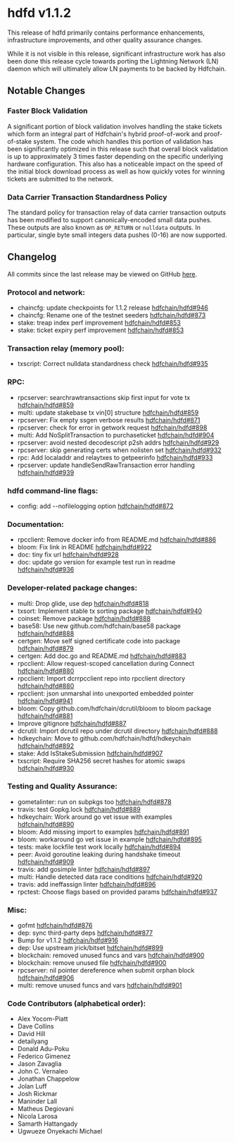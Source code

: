 # hdfd v1.1.2

This release of hdfd primarily contains performance enhancements, infrastructure
improvements, and other quality assurance changes.

While it is not visible in this release, significant infrastructure work has
also been done this release cycle towards porting the Lightning Network (LN)
daemon which will ultimately allow LN payments to be backed by Hdfchain.

## Notable Changes

### Faster Block Validation

A significant portion of block validation involves handling the stake tickets
which form an integral part of Hdfchain's hybrid proof-of-work and proof-of-stake
system.  The code which handles this portion of validation has been
significantly optimized in this release such that overall block validation is
up to approximately 3 times faster depending on the specific underlying hardware
configuration.  This also has a noticeable impact on the speed of the initial
block download process as well as how quickly votes for winning tickets are
submitted to the network.

### Data Carrier Transaction Standardness Policy

The standard policy for transaction relay of data carrier transaction outputs
has been modified to support canonically-encoded small data pushes.  These
outputs are also known as `OP_RETURN` or `nulldata` outputs.  In particular,
single byte small integers data pushes (0-16) are now supported.

## Changelog

All commits since the last release may be viewed on GitHub [here](https://github.com/hdfchain/hdfd/compare/v1.1.0...v1.1.2).

### Protocol and network:
- chaincfg: update checkpoints for 1.1.2 release [hdfchain/hdfd#946](https://github.com/hdfchain/hdfd/pull/946)
- chaincfg: Rename one of the testnet seeders [hdfchain/hdfd#873](https://github.com/hdfchain/hdfd/pull/873)
- stake: treap index perf improvement [hdfchain/hdfd#853](https://github.com/hdfchain/hdfd/pull/853)
- stake: ticket expiry perf improvement [hdfchain/hdfd#853](https://github.com/hdfchain/hdfd/pull/853)

### Transaction relay (memory pool):

- txscript: Correct nulldata standardness check [hdfchain/hdfd#935](https://github.com/hdfchain/hdfd/pull/935)

### RPC:

- rpcserver: searchrawtransactions skip first input for vote tx [hdfchain/hdfd#859](https://github.com/hdfchain/hdfd/pull/859)
- multi: update stakebase tx vin[0] structure [hdfchain/hdfd#859](https://github.com/hdfchain/hdfd/pull/859)
- rpcserver: Fix empty ssgen verbose results [hdfchain/hdfd#871](https://github.com/hdfchain/hdfd/pull/871)
- rpcserver: check for error in getwork request [hdfchain/hdfd#898](https://github.com/hdfchain/hdfd/pull/898)
- multi: Add NoSplitTransaction to purchaseticket [hdfchain/hdfd#904](https://github.com/hdfchain/hdfd/pull/904)
- rpcserver: avoid nested decodescript p2sh addrs [hdfchain/hdfd#929](https://github.com/hdfchain/hdfd/pull/929)
- rpcserver: skip generating certs when nolisten set [hdfchain/hdfd#932](https://github.com/hdfchain/hdfd/pull/932)
- rpc: Add localaddr and relaytxes to getpeerinfo [hdfchain/hdfd#933](https://github.com/hdfchain/hdfd/pull/933)
- rpcserver: update handleSendRawTransaction error handling [hdfchain/hdfd#939](https://github.com/hdfchain/hdfd/pull/939)

### hdfd command-line flags:

- config: add --nofilelogging option [hdfchain/hdfd#872](https://github.com/hdfchain/hdfd/pull/872)

### Documentation:

- rpcclient: Remove docker info from README.md [hdfchain/hdfd#886](https://github.com/hdfchain/hdfd/pull/886)
- bloom: Fix link in README [hdfchain/hdfd#922](https://github.com/hdfchain/hdfd/pull/922)
- doc: tiny fix url [hdfchain/hdfd#928](https://github.com/hdfchain/hdfd/pull/928)
- doc: update go version for example test run in readme [hdfchain/hdfd#936](https://github.com/hdfchain/hdfd/pull/936)

### Developer-related package changes:

- multi: Drop glide, use dep [hdfchain/hdfd#818](https://github.com/hdfchain/hdfd/pull/818)
- txsort: Implement stable tx sorting package  [hdfchain/hdfd#940](https://github.com/hdfchain/hdfd/pull/940)
- coinset: Remove package [hdfchain/hdfd#888](https://github.com/hdfchain/hdfd/pull/888)
- base58: Use new github.com/hdfchain/base58 package [hdfchain/hdfd#888](https://github.com/hdfchain/hdfd/pull/888)
- certgen: Move self signed certificate code into package [hdfchain/hdfd#879](https://github.com/hdfchain/hdfd/pull/879)
- certgen: Add doc.go and README.md [hdfchain/hdfd#883](https://github.com/hdfchain/hdfd/pull/883)
- rpcclient: Allow request-scoped cancellation during Connect [hdfchain/hdfd#880](https://github.com/hdfchain/hdfd/pull/880)
- rpcclient: Import dcrrpcclient repo into rpcclient directory [hdfchain/hdfd#880](https://github.com/hdfchain/hdfd/pull/880)
- rpcclient: json unmarshal into unexported embedded pointer  [hdfchain/hdfd#941](https://github.com/hdfchain/hdfd/pull/941)
- bloom: Copy github.com/hdfchain/dcrutil/bloom to bloom package [hdfchain/hdfd#881](https://github.com/hdfchain/hdfd/pull/881)
- Improve gitignore [hdfchain/hdfd#887](https://github.com/hdfchain/hdfd/pull/887)
- dcrutil: Import dcrutil repo under dcrutil directory [hdfchain/hdfd#888](https://github.com/hdfchain/hdfd/pull/888)
- hdkeychain: Move to github.com/hdfchain/hdfd/hdkeychain [hdfchain/hdfd#892](https://github.com/hdfchain/hdfd/pull/892)
- stake: Add IsStakeSubmission [hdfchain/hdfd#907](https://github.com/hdfchain/hdfd/pull/907)
- txscript: Require SHA256 secret hashes for atomic swaps [hdfchain/hdfd#930](https://github.com/hdfchain/hdfd/pull/930)

### Testing and Quality Assurance:

- gometalinter: run on subpkgs too [hdfchain/hdfd#878](https://github.com/hdfchain/hdfd/pull/878)
- travis: test Gopkg.lock [hdfchain/hdfd#889](https://github.com/hdfchain/hdfd/pull/889)
- hdkeychain: Work around go vet issue with examples [hdfchain/hdfd#890](https://github.com/hdfchain/hdfd/pull/890)
- bloom: Add missing import to examples [hdfchain/hdfd#891](https://github.com/hdfchain/hdfd/pull/891)
- bloom: workaround go vet issue in example [hdfchain/hdfd#895](https://github.com/hdfchain/hdfd/pull/895)
- tests: make lockfile test work locally [hdfchain/hdfd#894](https://github.com/hdfchain/hdfd/pull/894)
- peer: Avoid goroutine leaking during handshake timeout [hdfchain/hdfd#909](https://github.com/hdfchain/hdfd/pull/909)
- travis: add gosimple linter [hdfchain/hdfd#897](https://github.com/hdfchain/hdfd/pull/897)
- multi: Handle detected data race conditions [hdfchain/hdfd#920](https://github.com/hdfchain/hdfd/pull/920)
- travis: add ineffassign linter [hdfchain/hdfd#896](https://github.com/hdfchain/hdfd/pull/896)
- rpctest: Choose flags based on provided params [hdfchain/hdfd#937](https://github.com/hdfchain/hdfd/pull/937)

### Misc:

- gofmt [hdfchain/hdfd#876](https://github.com/hdfchain/hdfd/pull/876)
- dep: sync third-party deps [hdfchain/hdfd#877](https://github.com/hdfchain/hdfd/pull/877)
- Bump for v1.1.2 [hdfchain/hdfd#916](https://github.com/hdfchain/hdfd/pull/916)
- dep: Use upstream jrick/bitset [hdfchain/hdfd#899](https://github.com/hdfchain/hdfd/pull/899)
- blockchain: removed unused funcs and vars [hdfchain/hdfd#900](https://github.com/hdfchain/hdfd/pull/900)
- blockchain: remove unused file [hdfchain/hdfd#900](https://github.com/hdfchain/hdfd/pull/900)
- rpcserver: nil pointer dereference when submit orphan block [hdfchain/hdfd#906](https://github.com/hdfchain/hdfd/pull/906)
- multi: remove unused funcs and vars [hdfchain/hdfd#901](https://github.com/hdfchain/hdfd/pull/901)

### Code Contributors (alphabetical order):

- Alex Yocom-Piatt
- Dave Collins
- David Hill
- detailyang
- Donald Adu-Poku
- Federico Gimenez
- Jason Zavaglia
- John C. Vernaleo
- Jonathan Chappelow
- Jolan Luff
- Josh Rickmar
- Maninder Lall
- Matheus Degiovani
- Nicola Larosa
- Samarth Hattangady
- Ugwueze Onyekachi Michael

